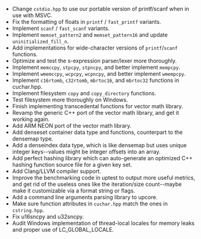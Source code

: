 - Change `cstdio.hpp` to use our portable version of printf/scanf when in use with MSVC.
- Fix the formatting of floats in `printf` / `fast_printf` variants.
- Implement `scanf` / `fast_scanf` variants.
- Implement `memset_pattern2` and `memset_pattern16` and update `uninitialized_fill_n`.
- Add implementations for wide-character versions of `printf`/`scanf` functions.
- Optimize and test the s-expression parser/lexer more thoroughly.
- Implement `memccpy`, `stpcpy`, `stpncpy`, and better implement `mempcpy`.
- Implement `wmemccpy`, `wcpcpy`, `wcpncpy`, and better implement `wmempcpy`.
- Implement `c16rtomb`, `c32rtomb`, `mbrtoc16`, and `mbrtoc32` functions in cuchar.hpp.
- Implement filesystem `copy` and `copy_directory` functions.
- Test filesystem more thoroughly on Windows.
- Finish implementing transcedental functions for vector math library.
- Revamp the generic C++ port of the vector math library, and get it working again.
- Add ARM NEON port of the vector math library.
- Add denseset container data type and functions, counterpart to the densemap type.
- Add a denseindex data type, which is like densemap but uses unique integer keys--values might be integer offsets into an array.
- Add perfect hashing library which can auto-generate an optimized C++ hashing function source file for a given key set.
- Add Clang/LLVM compiler support.
- Improve the benchmarking code in uptest to output more useful metrics, and get rid of the useless ones like the iteration/size count--maybe make it customizable via a format string or flags.
- Add a command line arguments parsing library to upcore.
- Make sure function attributes in `cuchar.hpp` match the ones in `cstring.hpp`.
- Fix u16sncpy and u32sncpy.
- Audit Windows implementation of thread-local locales for memory leaks and proper use of LC_GLOBAL_LOCALE.

